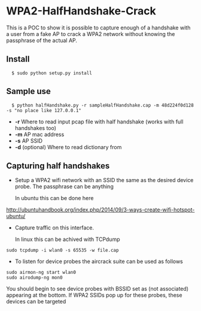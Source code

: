 # WPA2-HalfHandshake-Crack
This is a POC to show it is possible to capture enough of a handshake with a user from a fake AP to crack a WPA2 network without knowing the passphrase of the actual AP.

## Install

```
  $ sudo python setup.py install
```

## Sample use

```
  $ python halfHandshake.py -r sampleHalfHandshake.cap -m 48d224f0d128 -s "no place like 127.0.0.1"
```

* **-r** Where to read input pcap file with half handshake (works with full handshakes too)
* **-m** AP mac address
* **-s** AP SSID
* **-d** (optional) Where to read dictionary from

## Capturing half handshakes

* Setup a WPA2 wifi network with an SSID the same as the desired device probe. The passphrase can be anything

  In ubuntu this can be done here

http://ubuntuhandbook.org/index.php/2014/09/3-ways-create-wifi-hotspot-ubuntu/

* Capture traffic on this interface.

  In linux this can be achived with TCPdump
```
sudo tcpdump -i wlan0 -s 65535 -w file.cap
```

* To listen for device probes the aircrack suite can be used as follows

```
sudo airmon-ng start wlan0
sudo airodump-ng mon0
```

  You should begin to see device probes with BSSID set as (not associated) appearing at the bottom. If WPA2 SSIDs pop up for these probes, these devices can be targeted
